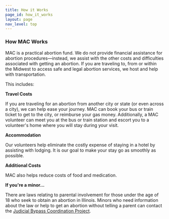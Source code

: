```yaml
---
title: How it Works
page_id: how_it_works
layout: page
nav_level: top
---
```


### How MAC Works
 
MAC is a practical abortion fund. We do not provide financial assistance for abortion procedures—instead, we assist with the other costs and difficulties associated with getting an abortion. If you are traveling to, from or within the Midwest to access safe and legal abortion services, we host and help with transportation.

This includes:
 
**<b>Travel Costs</b>**

If you are traveling for an abortion from another city or state (or even across a city), we can help ease your journey. MAC can book your bus or train ticket to get to the city, or reimburse your gas money.  Additionally, a MAC volunteer can meet you at the bus or train station and escort you to a volunteer's home where you will stay during your visit.

**<b>Accommodation</b>**

Our volunteers help eliminate the costly expense of staying in a hotel by assisting with lodging. It is our goal to make your stay go as smoothly as possible.

**<b>Additional Costs</b>**

MAC also helps reduce costs of food and medication.

**<b>If you're a minor...</b>**

There are laws relating to parental involvement for those under the age of 18 who seek to obtain an abortion in Illinois. Minors who need information about the law or help to get an abortion without telling a parent can contact the [Judicial Bypass Coordination Project](http://ilbypasscoordinationproject.org/).